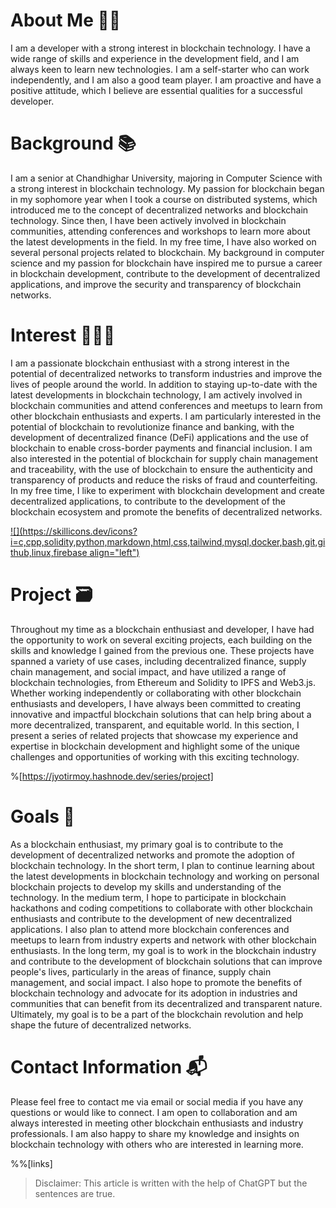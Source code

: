 # About Me 🙋🏻

I am a developer with a strong interest in blockchain technology. I have a wide range of skills and experience in the development field, and I am always keen to learn new technologies. I am a self-starter who can work independently, and I am also a good team player. I am proactive and have a positive attitude, which I believe are essential qualities for a successful developer.

# **Background 📚**

I am a senior at Chandhighar University, majoring in Computer Science with a strong interest in blockchain technology. My passion for blockchain began in my sophomore year when I took a course on distributed systems, which introduced me to the concept of decentralized networks and blockchain technology. Since then, I have been actively involved in blockchain communities, attending conferences and workshops to learn more about the latest developments in the field. In my free time, I have also worked on several personal projects related to blockchain. My background in computer science and my passion for blockchain have inspired me to pursue a career in blockchain development, contribute to the development of decentralized applications, and improve the security and transparency of blockchain networks.

# Interest 🧑🏻‍💻

I am a passionate blockchain enthusiast with a strong interest in the potential of decentralized networks to transform industries and improve the lives of people around the world. In addition to staying up-to-date with the latest developments in blockchain technology, I am actively involved in blockchain communities and attend conferences and meetups to learn from other blockchain enthusiasts and experts. I am particularly interested in the potential of blockchain to revolutionize finance and banking, with the development of decentralized finance (DeFi) applications and the use of blockchain to enable cross-border payments and financial inclusion. I am also interested in the potential of blockchain for supply chain management and traceability, with the use of blockchain to ensure the authenticity and transparency of products and reduce the risks of fraud and counterfeiting. In my free time, I like to experiment with blockchain development and create decentralized applications, to contribute to the development of the blockchain ecosystem and promote the benefits of decentralized networks.

[![](https://skillicons.dev/icons?i=c,cpp,solidity,python,markdown,html,css,tailwind,mysql,docker,bash,git,github,linux,firebase align="left")](#)

# Project 🗃️

Throughout my time as a blockchain enthusiast and developer, I have had the opportunity to work on several exciting projects, each building on the skills and knowledge I gained from the previous one. These projects have spanned a variety of use cases, including decentralized finance, supply chain management, and social impact, and have utilized a range of blockchain technologies, from Ethereum and Solidity to IPFS and Web3.js. Whether working independently or collaborating with other blockchain enthusiasts and developers, I have always been committed to creating innovative and impactful blockchain solutions that can help bring about a more decentralized, transparent, and equitable world. In this section, I present a series of related projects that showcase my experience and expertise in blockchain development and highlight some of the unique challenges and opportunities of working with this exciting technology.

%[https://jyotirmoy.hashnode.dev/series/project] 

# Goals 🎯

As a blockchain enthusiast, my primary goal is to contribute to the development of decentralized networks and promote the adoption of blockchain technology. In the short term, I plan to continue learning about the latest developments in blockchain technology and working on personal blockchain projects to develop my skills and understanding of the technology. In the medium term, I hope to participate in blockchain hackathons and coding competitions to collaborate with other blockchain enthusiasts and contribute to the development of new decentralized applications. I also plan to attend more blockchain conferences and meetups to learn from industry experts and network with other blockchain enthusiasts. In the long term, my goal is to work in the blockchain industry and contribute to the development of blockchain solutions that can improve people's lives, particularly in the areas of finance, supply chain management, and social impact. I also hope to promote the benefits of blockchain technology and advocate for its adoption in industries and communities that can benefit from its decentralized and transparent nature. Ultimately, my goal is to be a part of the blockchain revolution and help shape the future of decentralized networks.

# Contact Information 📬

Please feel free to contact me via email or social media if you have any questions or would like to connect. I am open to collaboration and am always interested in meeting other blockchain enthusiasts and industry professionals. I am also happy to share my knowledge and insights on blockchain technology with others who are interested in learning more.

%%[links] 

> Disclaimer: This article is written with the help of ChatGPT but the sentences are true.